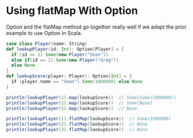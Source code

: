 Using flatMap With Option
=========================

Option and the flatMap method go together really well if we adapt the prior example to use Option in Scala.

```scala
case class Player(name: String)
def lookupPlayer(id: Int): Option[Player] = {
  if (id == 1) Some(new Player("Sean"))
  else if(id == 2) Some(new Player("Greg"))
  else None
}
def lookupScore(player: Player): Option[Int] = {
  if (player.name == "Sean") Some(1000000) else None
}

println(lookupPlayer(1).map(lookupScore))  // Some(Some(1000000))
println(lookupPlayer(2).map(lookupScore))  // Some(None)
println(lookupPlayer(3).map(lookupScore))  // None

println(lookupPlayer(1).flatMap(lookupScore))  // Some(1000000)
println(lookupPlayer(2).flatMap(lookupScore))  // None
println(lookupPlayer(3).flatMap(lookupScore))  // None
```
